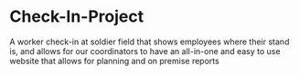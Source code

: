 # Check-In-Project
A worker check-in at soldier field that shows employees where their stand is, and allows for our coordinators to have an all-in-one and easy to use website that allows for planning and on premise reports 


  <script type="module">
  // Import the functions you need from the SDKs you need
  import { initializeApp } from "https://www.gstatic.com/firebasejs/10.8.0/firebase-app.js";
  import { getAnalytics } from "https://www.gstatic.com/firebasejs/10.8.0/firebase-analytics.js";
  // TODO: Add SDKs for Firebase products that you want to use
  // https://firebase.google.com/docs/web/setup#available-libraries

  // Your web app's Firebase configuration
  // For Firebase JS SDK v7.20.0 and later, measurementId is optional
  const firebaseConfig = {
    apiKey: "AIzaSyC4MPayJxGeAdbdXiSJmo4lN074aTCv5Ag",
    authDomain: "sf-check-in.firebaseapp.com",
    projectId: "sf-check-in",
    storageBucket: "sf-check-in.appspot.com",
    messagingSenderId: "229267091454",
    appId: "1:229267091454:web:be573d29acd89e5e951aaf",
    measurementId: "G-KZK1CMR29N"
  };

  // Initialize Firebase
  const app = initializeApp(firebaseConfig);
  const analytics = getAnalytics(app);
  </script>
